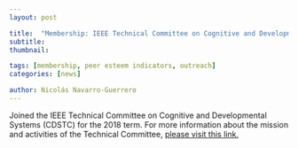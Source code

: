 ```yaml
---
layout: post

title:  "Membership: IEEE Technical Committee on Cognitive and Developmental Systems (CDSTC)"
subtitle: 
thumbnail: 

tags: [membership, peer esteem indicators, outreach]
categories: [news]

author: Nicolás Navarro-Guerrero
---
```


Joined the IEEE Technical Committee on Cognitive and Developmental Systems (CDSTC) for the 2018 term. For more information about the mission and activities of the Technical Committee, <a href="https://cis.ieee.org/technical-committees/cognitive-and-developmental-systems-technical-committee" target="_blank">please visit this link.</a>

<!--more-->

